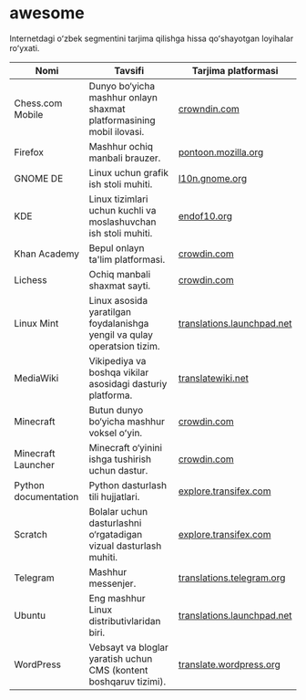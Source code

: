 # awesome

Internetdagi oʻzbek segmentini tarjima qilishga hissa qoʻshayotgan loyihalar roʻyxati.

| Nomi | Tavsifi | Tarjima platformasi |
| --- | --- | --- |
| Chess.com Mobile | Dunyo bo‘yicha mashhur onlayn shaxmat platformasining mobil ilovasi. | [crowndin.com](https://crowdin.com/project/chesscom-mobile/uz) |
| Firefox | Mashhur ochiq manbali brauzer. | [pontoon.mozilla.org](https://pontoon.mozilla.org/projects/) |
| GNOME DE | 	Linux uchun grafik ish stoli muhiti. | [l10n.gnome.org](https://l10n.gnome.org/teams/uz/) |
| KDE | Linux tizimlari uchun kuchli va moslashuvchan ish stoli muhiti. | [endof10.org](https://endof10.org/contribute/) |
| Khan Academy | Bepul onlayn ta'lim platformasi. | [crowdin.com](https://crowdin.com/project/khanacademy/uz) |
| Lichess | Ochiq manbali shaxmat sayti.  | [crowdin.com](https://crowdin.com/project/lichess/uz) |
| Linux Mint | Linux asosida yaratilgan foydalanishga yengil va qulay operatsion tizim. | [translations.launchpad.net](https://translations.launchpad.net/linuxmint/latest/+lang/uz) |
| MediaWiki | Vikipediya va boshqa vikilar asosidagi dasturiy platforma. | [translatewiki.net](https://translatewiki.net/w/i.php?title=Special:Translate&group=mediawiki&language=uz) |
| Minecraft | Butun dunyo bo‘yicha mashhur voksel oʻyin. | [crowdin.com](https://crowdin.com/project/minecraft/uz) |
| Minecraft Launcher | Minecraft o‘yinini ishga tushirish uchun dastur. | [crowdin.com](https://crowdin.com/project/minecraft-launcher) |
| Python documentation | Python dasturlash tili hujjatlari. | [explore.transifex.com](https://explore.transifex.com/python-doc/) |
| Scratch | Bolalar uchun dasturlashni o‘rgatadigan vizual dasturlash muhiti. | [explore.transifex.com](https://explore.transifex.com/llk/scratch-website/) |
| Telegram | 	Mashhur messenjer. | [translations.telegram.org](https://translations.telegram.org) |
| Ubuntu | Eng mashhur Linux distributivlaridan biri.  | [translations.launchpad.net](https://translations.launchpad.net/ubuntu/plucky/+lang/uz) |
| WordPress | Vebsayt va bloglar yaratish uchun CMS (kontent boshqaruv tizimi). | [translate.wordpress.org](https://translate.wordpress.org/locale/uz/) |
